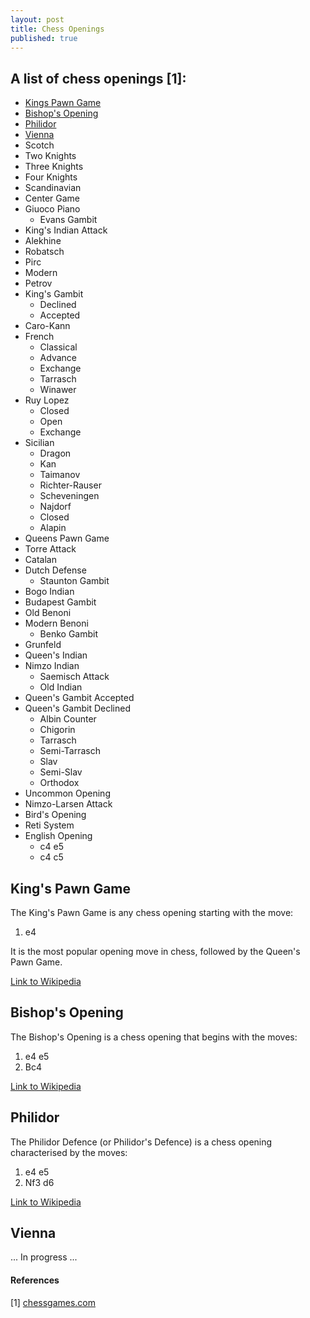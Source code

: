 ```yaml
---
layout: post
title: Chess Openings
published: true
---
```


## A list of chess openings [1]:

* [Kings Pawn Game](#King's-Pawn-Game)
* [Bishop's Opening](#Bishop's-Opening)
* [Philidor](#Philidor)
* [Vienna](#Vienna)
* Scotch
* Two Knights
* Three Knights
* Four Knights
* Scandinavian
* Center Game
* Giuoco Piano
  * Evans Gambit
* King's Indian Attack
* Alekhine
* Robatsch
* Pirc
* Modern
* Petrov
* King's Gambit
  * Declined
  * Accepted
* Caro-Kann
* French
  * Classical
  * Advance
  * Exchange
  * Tarrasch
  * Winawer
* Ruy Lopez
  * Closed
  * Open
  * Exchange
* Sicilian
  * Dragon
  * Kan
  * Taimanov
  * Richter-Rauser
  * Scheveningen
  * Najdorf
  * Closed
  * Alapin
* Queens Pawn Game
* Torre Attack
* Catalan
* Dutch Defense
  * Staunton Gambit
* Bogo Indian
* Budapest Gambit
* Old Benoni
* Modern Benoni
  * Benko Gambit
* Grunfeld
* Queen's Indian
* Nimzo Indian
  * Saemisch Attack
  * Old Indian
* Queen's Gambit Accepted
* Queen's Gambit Declined
  * Albin Counter
  * Chigorin
  * Tarrasch
  * Semi-Tarrasch
  * Slav
  * Semi-Slav
  * Orthodox
* Uncommon Opening
* Nimzo-Larsen Attack
* Bird's Opening
* Reti System
* English Opening
  * c4 e5
  * c4 c5

## King's Pawn Game

The King's Pawn Game is any chess opening starting with the move:

1. e4

It is the most popular opening move in chess, followed by the Queen's Pawn Game.

[Link to Wikipedia](https://en.wikipedia.org/wiki/King%27s_Pawn_Game)

## Bishop's Opening

The Bishop's Opening is a chess opening that begins with the moves:

1. e4 e5
2. Bc4

[Link to Wikipedia](https://en.wikipedia.org/wiki/Bishop%27s_Opening)

## Philidor

The Philidor Defence (or Philidor's Defence) is a chess opening characterised by the moves:

1. e4 e5
2. Nf3 d6

[Link to Wikipedia](https://en.wikipedia.org/wiki/Philidor_Defence)

## Vienna

... In progress ...

#### References

[1] [chessgames.com](https://www.chessgames.com/)
